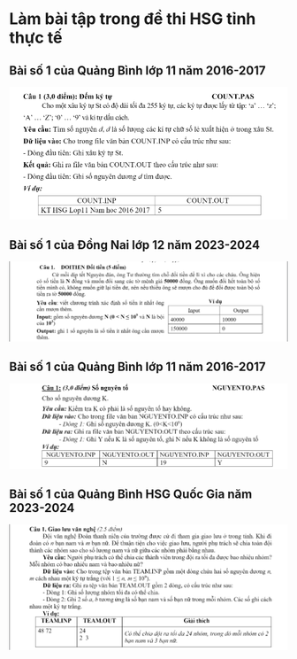 # Làm bài tập trong đề thi HSG tỉnh thực tế

## Bài số 1 của Quảng Bình lớp 11 năm 2016-2017

![alt text](image.png)

## Bài số 1 của Đồng Nai lớp 12 năm 2023-2024

![alt text](image-3.png)

## Bài số 1 của Quảng Bình lớp 11 năm 2016-2017

![alt text](image-2.png)

## Bài số 1 của Quảng Bình HSG Quốc Gia năm 2023-2024

![alt text](image-1.png)
